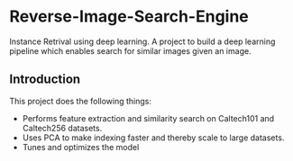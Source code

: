 # Reverse-Image-Search-Engine
Instance Retrival using deep learning. A project to build a deep learning pipeline which enables search for similar images given an image.

## Introduction

This project does the following things:

* Performs feature extraction and similarity search on Caltech101 and Caltech256 datasets.
* Uses PCA to make indexing faster and thereby scale to large datasets.
* Tunes and optimizes the model